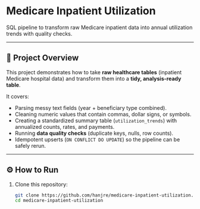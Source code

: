 # Medicare Inpatient Utilization

SQL pipeline to transform raw Medicare inpatient data into annual utilization trends with quality checks.

---

## 📌 Project Overview
This project demonstrates how to take **raw healthcare tables** (inpatient Medicare hospital data) and transform them into a **tidy, analysis-ready table**.  

It covers:
- Parsing messy text fields (year + beneficiary type combined).
- Cleaning numeric values that contain commas, dollar signs, or symbols.
- Creating a standardized summary table (`utilization_trends`) with annualized counts, rates, and payments.
- Running **data quality checks** (duplicate keys, nulls, row counts).
- Idempotent upserts (`ON CONFLICT DO UPDATE`) so the pipeline can be safely rerun.

---

## ⚙️ How to Run

1. Clone this repository:
   ```bash
   git clone https://github.com/hanjre/medicare-inpatient-utilization.git
   cd medicare-inpatient-utilization